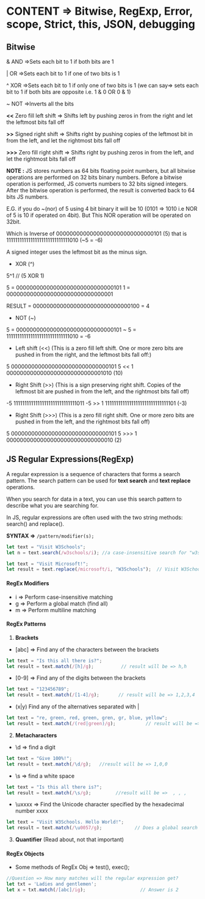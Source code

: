 # CONTENT => Bitwise, RegExp, Error, scope, Strict, this, JSON, debugging

## Bitwise

&	AND                     =>Sets each bit to 1 if both bits are 1

|	OR                      =>Sets each bit to 1 if one of two bits is 1

^	XOR	                    =>Sets each bit to 1 if only one of two bits is 1 (we can say=> sets each bit to 1 if both bits are opposite i.e. 1 & 0 OR 0 & 1)

~	NOT	                    =>Inverts all the bits

**<<**	Zero fill left shift	=> Shifts left by pushing zeros in from the right and let the leftmost bits fall off

**>>**	Signed right shift	    => Shifts right by pushing copies of the leftmost bit in from the left, and let the rightmost bits fall off

**>>>**	Zero fill right shift	=> Shifts right by pushing zeros in from the left, and let the rightmost bits fall off

**NOTE :** JS stores numbers as 64 bits floating point numbers, but all bitwise operations are performed on 32 bits binary numbers. Before a bitwise operation is performed, JS converts numbers to 32 bits signed integers. After the bitwise operation is performed, the result is converted back to 64 bits JS numbers.

E.G. if you do ~(nor) of 5 using 4 bit binary it will be 10 (0101 => 1010 i.e NOR of 5 is 10 if operated on 4bit). But This NOR operation will be operated on 32bit.

Which is Inverse of 00000000000000000000000000000101 (5) that is 11111111111111111111111111111010 (~5 = -6)

A signed integer uses the leftmost bit as the minus sign.




- XOR (^)

5^1 // (5 XOR 1)

5 = 00000000000000000000000000000101
1 = 00000000000000000000000000000001

RESULT = 00000000000000000000000000000100 = 4

- NOT (~)

5 = 00000000000000000000000000000101
~ 5 = 11111111111111111111111111111010 = -6 

- Left shift (<<) (This is a zero fill left shift. One or more zero bits are pushed in from the right, and the leftmost bits fall off:)

5	00000000000000000000000000000101
5 << 1	00000000000000000000000000001010 (10)

- Right Shift (>>) (This is a sign preserving right shift. Copies of the leftmost bit are pushed in from the left, and the rightmost bits fall off)

-5	11111111111111111111111111111011
-5 >> 1	11111111111111111111111111111101 (-3)

- Right Shift (>>>) (This is a zero fill right shift. One or more zero bits are pushed in from the left, and the rightmost bits fall off)


5	00000000000000000000000000000101
5 >>> 1	00000000000000000000000000000010 (2)

## JS Regular Expressions(RegExp)

A regular expression is a sequence of characters that forms a search pattern. The search pattern can be used for **text search** and **text replace** operations.

When you search for data in a text, you can use this search pattern to describe what you are searching for.

In JS, regular expressions are often used with the two string methods: search() and replace().

**SYNTAX =>** ```/pattern/modifier(s);```

```js
let text = "Visit W3Schools";
let n = text.search(/w3schools/i); //a case-insensitive search for "w3schools" in a string:  SYNTAX => /pattern/modifier(s): Output = 6
```
```js
let text = "Visit Microsoft!";
let result = text.replace(/microsoft/i, "W3Schools");  // Visit W3Schools!
```

#### RegEx Modifiers 

- i => Perform case-insensitive matching
- g => Perform a global match (find all)
- m => Perform multiline matching

#### RegEx Patterns

1. **Brackets**

- [abc] => 	Find any of the characters between the brackets

```js
let text = "Is this all there is?";
let result = text.match(/[h]/g);          // result will be => h,h
```

- [0-9] => Find any of the digits between the brackets

```js
let text = "123456789";
let result = text.match(/[1-4]/g);       // result will be => 1,2,3,4
```

- (x|y)	Find any of the alternatives separated with |

```js
let text = "re, green, red, green, gren, gr, blue, yellow";
let result = text.match(/(red|green)/g);           // result will be => green,red,green
```

2. **Metacharacters** 

- \d => find a digit
```js
let text = "Give 100%!"; 
let result = text.match(/\d/g);   //result will be => 1,0,0
```

- \s => find a white space
```js
let text = "Is this all there is?";
let result = text.match(/\s/g);         //result will be =>  , , ,
```

- \uxxxx =>	Find the Unicode character specified by the hexadecimal number xxxx

```js
let text = "Visit W3Schools. Hello World!"; 
let result = text.match(/\u0057/g);            // Does a global search for W, so result => W,W
```

3. **Quantifier** (Read about, not that important)

#### RegEx Objects

- Some methods of RegEx Obj => test(), exec();

```js
//Question => How many matches will the regular expression get?
let txt = 'Ladies and gentlemen';
let x = txt.match(/[abc]/ig);                    // Answer is 2
```